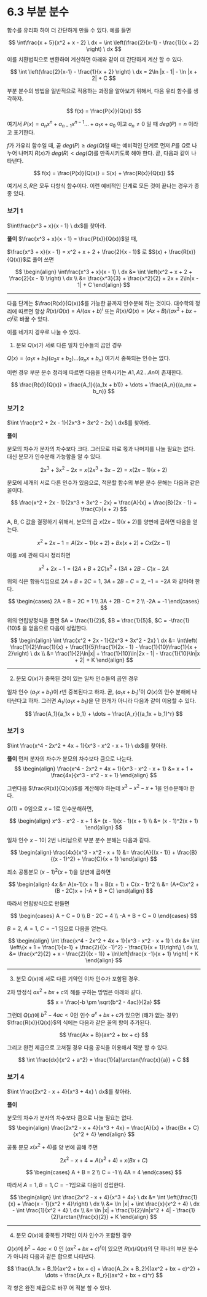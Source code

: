# 6.3 부분 분수

함수를 유리화 하여 더 간단하게 만들 수 있다. 예를 들면

$$
\int\frac{x + 5}{x^2 + x - 2} \ dx = \int \left(\frac{2}{x-1} - \frac{1}{x + 2} \right) \ dx
$$
이를 치환법칙으로 변환하여 계산하면 아래와 같이 더 간단하게 계산 할 수 있다.

$$
\int \left(\frac{2}{x-1} - \frac{1}{x + 2} \right) \ dx = 2\ln |x - 1| - \ln |x + 2| + C
$$

부분 분수의 방법을 일반적으로 적용하는 과정을 알아보기 위해서, 다음 유리 함수를 생각하자.

$$
f(x) = \frac{P(x)}{Q(x)}
$$

여기서 $P(x) = a_nx^n + a_{n-1}x^{n-1}\dots + a_1x + a_0$ 이고 $a_n \ne 0$ 일 때 $deg(P) = n$ 이라고 표기한다. 

$f$가 가유리 함수일 때, 곧 $deg(P) \ge deg(Q)$일 때는 예비적인 단계로 먼저 $P$를 $Q$로 나누어 나머지 $R(x)$가 $deg(R) < deg(Q)$를 만족시키도록 해야 한다. 곧, 다음과 같이 나타낸다.

$$
f(x) = \frac{P(x)}{Q(x)} = S(x) + \frac{R(x)}{Q(x)}
$$

여기서 $S, R$은 모두 다항식 함수이다. 이런 예비적인 단계로 모든 것이 끝나는 경우가 종종 있다. 

### 보기 1

$\int\frac{x^3 + x}{x - 1} \ dx$를 찾아라.

**풀이**
$\frac{x^3 + x}{x - 1} = \frac{P(x)}{Q(x)}$일 때,

$\frac{x^3 + x}{x - 1} = x^2 + x + 2 + \frac{2}{x - 1}$ 로 $S(x) + \frac{R(x)}{Q(x)}$로 풀어 쓰면 

$$
\begin{align}
\int\frac{x^3 + x}{x - 1} \ dx &= \int \left(x^2 + x + 2 + \frac{2}{x - 1} \right) \ dx \\
&= \frac{x^3}{3} + \frac{x^2}{2} + 2x + 2\ln|x - 1|  + C
\end{align}
$$

---

다음 단계는 $\frac{R(x)}{Q(x)}$를 가능한 끝까지 인수분해 하는 것이다. 대수학의 정리에 따르면 항상 $R(x)/Q(x) = A/(ax + b)^i$ 또는 $R(x)/Q(x) = (Ax + B) / (ax^2 + bx + c)^j$로 바꿀 수 있다.

이를 네가지 경우로 나눌 수 있다.

1. 분모 $Q(x)$가 서로 다른 일차 인수들의 곱인 경우

$Q(x) = (a_1x + b_1)(a_2x + b_2)...(a_nx + b_n)$ 여기서 중복되는 인수는 없다.

이런 경우 부분 분수 정리에 따르면 다음을 만족시키는 $A1, A2 \dots An$이 존재한다. 

$$
\frac{R(x)}{Q(x)} = \frac{A_1}{(a_1x + b1)} + \dots + \frac{A_n}{(a_nx + b_n)}
$$

### 보기 2

$\int \frac{x^2 + 2x - 1}{2x^3 + 3x^2 - 2x} \ dx$를 찾아라.

**풀이**

분모의 차수가 분자의 차수보다 크다. 그러므로 따로 몫과 나머지를 나눌 필요는 없다. 
대신 분모가 인수분해 가능함을 알 수 있다.

$$
2x^3 + 3x^2 - 2x = x(2x^3 + 3x - 2) = x(2x -1)(x + 2)
$$

분모에 세개의 서로 다른 인수가 있음으로, 적분할 함수의 부분 분수 분해는 다음과 같은 꼴이다.

$$
\frac{x^2 + 2x - 1}{2x^3 + 3x^2 - 2x} = \frac{A}{x} + \frac{B}{2x - 1} + \frac{C}{x + 2}
$$

A, B, C 값을 결정하기 위해서, 분모의 곱 $x(2x -1)(x+2)$를 양변에 곱하면 다음을 얻는다.

$$
x^2 + 2x -1 = A(2x-1)(x + 2) + Bx(x+2) + Cx(2x - 1)
$$

이를 $x$에 관해 다시 정리하면

$$
x^2+ 2x - 1 = (2A + B + 2C)x^2 + (3A + 2B - C)x - 2A
$$

위의 식은 항등식임으로 $2A + B + 2C = 1$, $3A + 2B - C = 2$, $-1 = -2A$ 와 같아야 한다.

$$
\begin{cases}
2A + B + 2C = 1 \\    
3A + 2B - C = 2 \\
-2A = -1
\end{cases}
$$

위의 연립방정식을 풀면 $A = \frac{1}{2}$, $B = \frac{1}{5}$, $C = -\frac{1}{10}$ 을 얻음으로 다음이 성립한다.

$$
\begin{align}
\int \frac{x^2 + 2x - 1}{2x^3 + 3x^2 - 2x} \ dx &= \int\left( \frac{1}{2}\frac{1}{x} + \frac{1}{5}\frac{1}{2x - 1} - \frac{1}{10}\frac{1}{x + 2}\right) \ dx   \\
&=  \frac{1}{2}\ln|x| + \frac{1}{10}\ln|2x - 1| - \frac{1}{10}\ln|x + 2| + K
\end{align}
$$

---
2. 분모 $Q(x)$가 중복된 것이 있는 일차 인수들의 곱인 경우

일차 인수 $(a_1x + b_1)$이 $r$번 중복된다고 하자. 곧, $(a_1x + b_1)^r$이 $Q(x)$의 인수 분해에 나타난다고 하자. 그러면 $A_1/(a_1x + b_1)$을 단 한개가 아니라 다음과 같이 이용할 수 있다.

$$
\frac{A_1}{a_1x + b_1} + \dots + \frac{A_r}{(a_1x + b_1)^r}
$$

### 보기 3

$\int \frac{x^4 - 2x^2 + 4x + 1}{x^3 - x^2 - x + 1} \ dx$를 찾아라.

**풀이**
먼저 분자의 차수가 분모의 차수보다 큼으로 나눈다. 
$$
\begin{align}    
\frac{x^4 - 2x^2 + 4x + 1}{x^3 - x^2 - x + 1} &= x + 1 + \frac{4x}{x^3 - x^2 - x + 1}
\end{align}
$$

그런다음 $\frac{R(x)}{Q(x)}$를 계산해야 하는데 $x^3 - x^2 - x + 1$을 인수분해야 한다.

$Q(1) = 0$임으로 $x - 1$로 인수분해하면, 

$$
\begin{align}
x^3 - x^2 - x + 1 &= (x - 1)(x - 1)(x + 1) \\
&= (x - 1)^2(x + 1)
\end{align}
$$

일차 인수 $x - 1$이 2번 나타남으로 부분 분수 분해는 다음과 같다.

$$
\begin{align}
\frac{4x}{x^3 - x^2 - x + 1} &= \frac{A}{(x - 1)} + \frac{B}{(x - 1)^2} + \frac{C}{x + 1}
\end{align}
$$

최소 공통분모 $(x -1)^2(x + 1)$을 양변에 곱하면

$$
\begin{align}
4x &= A(x-1)(x + 1) + B(x + 1) + C(x - 1)^2 \\
&= (A+C)x^2 + (B - 2C)x + (-A + B + C)
\end{align}
$$

따라서 연립방식으로 만들면

$$
\begin{cases}
A + C = 0 \\
B - 2C = 4 \\
-A + B + C = 0   
\end{cases}
$$

$B = 2$, $A = 1$, $C = -1$ 임으로 다음을 얻는다.

$$
\begin{align}
\int \frac{x^4 - 2x^2 + 4x + 1}{x^3 - x^2 - x + 1} \ dx &= \int \left\{x + 1 + \frac{1}{x-1} + \frac{2}{(x -1)^2} - \frac{1}{x + 1}\right\} \ dx \\
&= \frac{x^2}{2} + x - \frac{2}{(x - 1)} + \ln\left|\frac{x -1}{x + 1} \right| + K
\end{align}
$$

---

3. 분모 $Q(x)$에 서로 다른 기약인 이차 인수가 포함된 경우.

2차 방정식 $ax^2 + bx + c$의 해를 구하는 방법은 아래와 같다.
$$
x = \frac{-b \pm \sqrt{b^2 - 4ac}}{2a}
$$

그런데 $Q(x)$에 $b^2 - 4ac < 0$인 인수 $a^x + bx + c$가 있으면 (해가 없는 경우) $\frac{R(x)}{Q(x)}$의 식에는 다음과 같은 꼴의 항이 추가된다.


$$
\frac{Ax + B}{ax^2 + bx + c}
$$

그리고 완전 제곱으로 고쳐질 경우 다음 공식을 이용해서 적분 할 수 있다.

$$
\int \frac{dx}{x^2 + a^2} = \frac{1}{a}\arctan{\frac{x}{a}} + C
$$


### 보기 4

$\int \frac{2x^2 - x + 4}{x^3 + 4x} \ dx$를 찾아라.

**풀이**

분모의 차수가 분자의 차수보다 큼으로 나눌 필요는 없다.
$$
\begin{align}
\frac{2x^2 - x + 4}{x^3 + 4x} = \frac{A}{x} + \frac{Bx + C}{x^2 + 4}
\end{align}
$$

공통 분모 $x(x^2 + 4)$를 양 변에 곱해 주면

$$
2x^2 - x + 4 = A(x^2 + 4) + x(Bx + C)
$$

$$
\begin{cases}
A + B = 2 \\
C = -1 \\
4A = 4
\end{cases}
$$

따라서 $A = 1, B = 1, C= -1$임으로 다음이 성립한다.

$$
\begin{align}
\int \frac{2x^2 - x + 4}{x^3 + 4x} \ dx &= \int \left(\frac{1}{x} + \frac{x - 1}{x^2 + 4}\right) \ dx \\
&= \ln |x| + \int \frac{x}{x^2 + 4} \ dx - \int \frac{1}{x^2 + 4} \ dx \\
&= \ln |x| + \frac{1}{2}\ln|x^2 + 4| - \frac{1}{2}\arctan{\frac{x}{2}} + K
\end{align}
$$

---

4. 분모 $Q(x)$에 중복된 기약인 이차 인수가 포함된 경우

$Q(x)$에 $b^2 - 4ac < 0$ 인 $(ax^2 + bx + c)^r$이 있으면 $R(x) / Q(x)$의 단 하나의 부분 분수가 아니라 다음과 같은 합으로 나타낸다.

$$
\frac{A_1x + B_1}{ax^2 + bx + c} + \frac{A_2x + B_2}{(ax^2 + bx + c)^2} + \dots +  \frac{A_rx + B_r}{(ax^2 + bx + c)^r}
$$

각 항은 완전 제곱으로 바꾸 어 적분 할 수 있다.


















